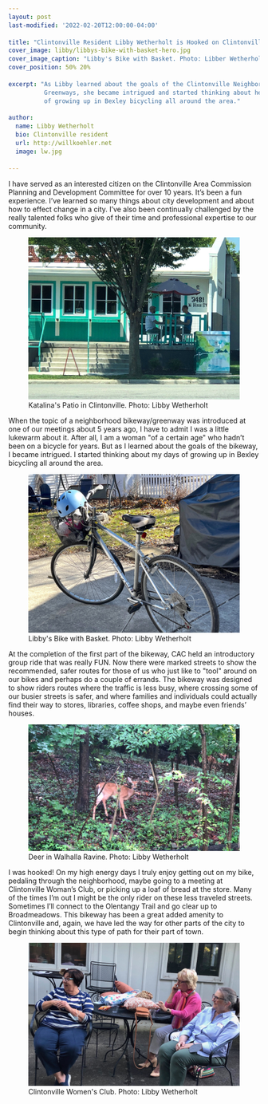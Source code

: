 ```yaml
---
layout: post
last-modified: '2022-02-20T12:00:00-04:00'

title: "Clintonville Resident Libby Wetherholt is Hooked on Clintonville's Neighborhood Greenways"
cover_image: libby/libbys-bike-with-basket-hero.jpg
cover_image_caption: "Libby's Bike with Basket. Photo: Libber Wetherholt"
cover_position: 50% 20%

excerpt: "As Libby learned about the goals of the Clintonville Neighborhood
          Greenways, she became intrigued and started thinking about her days
          of growing up in Bexley bicycling all around the area."

author:
  name: Libby Wetherholt
  bio: Clintonville resident
  url: http://willkoehler.net
  image: lw.jpg

---
```

I have served as an interested citizen on the Clintonville Area Commission Planning
and Development Committee for over 10 years. It’s been a fun experience. I’ve learned
so many things about city development and about how to effect change in a city. I’ve
also been continually challenged by the really talented folks who give of their time
and professional expertise to our community.

<figure class="full rounded shadow">
  <img src="/images/libby/katalinas-patio-in-clintonville.jpg">
  <figcaption>Katalina's Patio in Clintonville. Photo: Libby Wetherholt</figcaption>
</figure>

When the topic of a neighborhood bikeway/greenway was introduced at one of our meetings
about 5 years ago, I have to admit I was a little lukewarm about it. After all, I am a
woman "of a certain age" who hadn’t been on a bicycle for years.  But as I learned about the goals of the bikeway, I became intrigued.  I started thinking about my days of growing up in Bexley bicycling all around the area.

<figure class="full rounded shadow">
  <img src="/images/libby/libbys-bike-with-basket.jpg">
  <figcaption>Libby's Bike with Basket. Photo: Libby Wetherholt</figcaption>
</figure>

At the completion of the first part of the bikeway, CAC held an introductory group ride
that was really FUN. Now there were marked streets to show the recommended, safer routes
for those of us who just like to "tool" around on our bikes and perhaps do a couple of
errands. The bikeway was designed to show riders routes where the traffic is less busy,
where crossing some of our busier streets is safer, and where families and individuals
could actually find their way to stores, libraries, coffee shops, and maybe even friends’
houses.

<figure class="full rounded shadow">
  <img src="/images/libby/deer-in-walhalla-ravine.jpg">
  <figcaption>Deer in Walhalla Ravine. Photo: Libby Wetherholt</figcaption>
</figure>

I was hooked! On my high energy days I truly enjoy getting out on my bike, pedaling through
the neighborhood, maybe going to a meeting at Clintonville Woman’s Club, or picking up a
loaf of bread at the store. Many of the times I’m out I might be the only rider on these
less traveled streets. Sometimes I’ll connect to the Olentangy Trail and go clear up to
Broadmeadows. This bikeway has been a great added amenity to Clintonville and, again, we
have led the way for other parts of the city to begin thinking about this type of path for
their part of town.

<figure class="full rounded shadow">
  <img src="/images/libby/clintonville-womens-club.jpg">
  <figcaption>Clintonville Women's Club. Photo: Libby Wetherholt</figcaption>
</figure>
